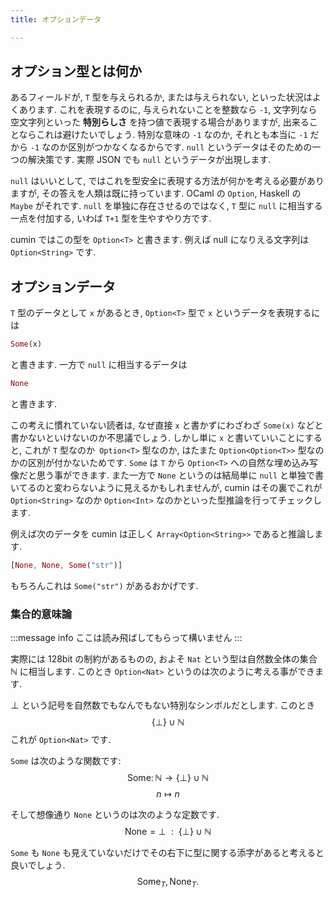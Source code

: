 ```yaml
---
title: オプションデータ

---
```


## オプション型とは何か

あるフィールドが, `T` 型を与えられるか, または与えられない, といった状況はよくあります. これを表現するのに, 与えられないことを整数なら `-1`, 文字列なら空文字列といった **特別らしさ** を持つ値で表現する場合がありますが, 出来ることならこれは避けたいでしょう. 特別な意味の `-1` なのか, それとも本当に `-1` だから `-1` なのか区別がつかなくなるからです. `null` というデータはそのための一つの解決策です. 実際 JSON でも `null` というデータが出現します.

`null` はいいとして, ではこれを型安全に表現する方法が何かを考える必要がありますが, その答えを人類は既に持っています. OCaml の `Option`, Haskell の `Maybe` がそれです.  `null` を単独に存在させるのではなく, `T` 型に `null` に相当する一点を付加する, いわば `T+1` 型を生やすやり方です.

cumin ではこの型を `Option<T>` と書きます.  例えば null になりえる文字列は `Option<String>` です.

## オプションデータ

`T` 型のデータとして `x` があるとき, `Option<T>` 型で `x` というデータを表現するには

```rust
Some(x)
```

と書きます. 一方で `null` に相当するデータは

```rust
None
```

と書きます.

この考えに慣れていない読者は, なぜ直接 `x` と書かずにわざわざ `Some(x)` などと書かないといけないのか不思議でしょう. しかし単に `x` と書いていいことにすると, これが `T` 型なのか` Option<T>` 型なのか, はたまた `Option<Option<T>>` 型なのかの区別が付かないためです.  `Some` は `T` から `Option<T>` への自然な埋め込み写像だと思う事ができます.
また一方で `None` というのは結局単に `null` と単独で書いてるのと変わらないように見えるかもしれませんが, cumin はその裏でこれが `Option<String>` なのか `Option<Int>` なのかといった型推論を行ってチェックします.

例えば次のデータを cumin は正しく `Array<Option<String>>` であると推論します.

```rust
[None, None, Some("str")]
```

もちろんこれは `Some("str")` があるおかげです.

### 集合的意味論

:::message info
ここは読み飛ばしてもらって構いません
:::

実際には 128bit の制約があるものの, およそ `Nat` という型は自然数全体の集合 $\mathbb N$ に相当します.
このとき `Option<Nat>` というのは次のように考える事ができます.

$\bot$ という記号を自然数でもなんでもない特別なシンボルだとします.  このとき
$$\{ \bot \} \cup \mathbb N$$ これが `Option<Nat>` です.

`Some` は次のような関数です:
$$\mathrm{Some} \colon \mathbb N \to \{\bot\} \cup \mathbb N$$ $$n \mapsto n$$

そして想像通り `None` というのは次のような定数です.
$$\mathrm{None} = \bot ~~ \colon ~~ \{\bot\} \cup \mathbb N$$

`Some` も `None` も見えていないだけでその右下に型に関する添字があると考えると良いでしょう.
$$\mathrm{Some}_T, \mathrm{None}_T.$$
